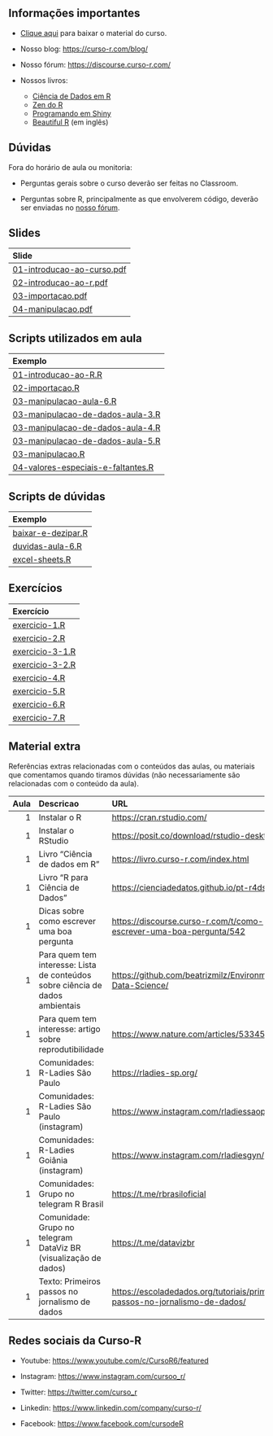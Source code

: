 
<!-- README.md is generated from README.Rmd. Please edit that file -->

## Informações importantes

- [Clique
  aqui](https://github.com/curso-r/main-r4ds-1/raw/master/material_do_curso.zip)
  para baixar o material do curso.

- Nosso blog: <https://curso-r.com/blog/>

- Nosso fórum: <https://discourse.curso-r.com/>

- Nossos livros:

  - [Ciência de Dados em R](https://livro.curso-r.com/)
  - [Zen do R](https://curso-r.github.io/zen-do-r/)
  - [Programando em Shiny](https://programando-em-shiny.curso-r.com/)
  - [Beautiful R](https://curso-r.github.io/beautiful-r/) (em inglês)

## Dúvidas

Fora do horário de aula ou monitoria:

- Perguntas gerais sobre o curso deverão ser feitas no Classroom.

- Perguntas sobre R, principalmente as que envolverem código, deverão
  ser enviadas no [nosso fórum](https://discourse.curso-r.com/).

## Slides

| Slide                                                                                                   |
|:--------------------------------------------------------------------------------------------------------|
| [01-introducao-ao-curso.pdf](https://curso-r.github.io/202401-r4ds-1/slides/01-introducao-ao-curso.pdf) |
| [02-introducao-ao-r.pdf](https://curso-r.github.io/202401-r4ds-1/slides/02-introducao-ao-r.pdf)         |
| [03-importacao.pdf](https://curso-r.github.io/202401-r4ds-1/slides/03-importacao.pdf)                   |
| [04-manipulacao.pdf](https://curso-r.github.io/202401-r4ds-1/slides/04-manipulacao.pdf)                 |

## Scripts utilizados em aula

| Exemplo                                                                                                                  |
|:-------------------------------------------------------------------------------------------------------------------------|
| [01-introducao-ao-R.R](https://curso-r.github.io/202401-r4ds-1/scripts/01-introducao-ao-R.R)                             |
| [02-importacao.R](https://curso-r.github.io/202401-r4ds-1/scripts/02-importacao.R)                                       |
| [03-manipulacao-aula-6.R](https://curso-r.github.io/202401-r4ds-1/scripts/03-manipulacao-aula-6.R)                       |
| [03-manipulacao-de-dados-aula-3.R](https://curso-r.github.io/202401-r4ds-1/scripts/03-manipulacao-de-dados-aula-3.R)     |
| [03-manipulacao-de-dados-aula-4.R](https://curso-r.github.io/202401-r4ds-1/scripts/03-manipulacao-de-dados-aula-4.R)     |
| [03-manipulacao-de-dados-aula-5.R](https://curso-r.github.io/202401-r4ds-1/scripts/03-manipulacao-de-dados-aula-5.R)     |
| [03-manipulacao.R](https://curso-r.github.io/202401-r4ds-1/scripts/03-manipulacao.R)                                     |
| [04-valores-especiais-e-faltantes.R](https://curso-r.github.io/202401-r4ds-1/scripts/04-valores-especiais-e-faltantes.R) |

## Scripts de dúvidas

| Exemplo                                                                                  |
|:-----------------------------------------------------------------------------------------|
| [baixar-e-dezipar.R](https://curso-r.github.io/202401-r4ds-1/duvidas/baixar-e-dezipar.R) |
| [duvidas-aula-6.R](https://curso-r.github.io/202401-r4ds-1/duvidas/duvidas-aula-6.R)     |
| [excel-sheets.R](https://curso-r.github.io/202401-r4ds-1/duvidas/excel-sheets.R)         |

## Exercícios

| Exercício                                                                             |
|:--------------------------------------------------------------------------------------|
| [exercicio-1.R](https://curso-r.github.io/202401-r4ds-1/exercicios/exercicio-1.R)     |
| [exercicio-2.R](https://curso-r.github.io/202401-r4ds-1/exercicios/exercicio-2.R)     |
| [exercicio-3-1.R](https://curso-r.github.io/202401-r4ds-1/exercicios/exercicio-3-1.R) |
| [exercicio-3-2.R](https://curso-r.github.io/202401-r4ds-1/exercicios/exercicio-3-2.R) |
| [exercicio-4.R](https://curso-r.github.io/202401-r4ds-1/exercicios/exercicio-4.R)     |
| [exercicio-5.R](https://curso-r.github.io/202401-r4ds-1/exercicios/exercicio-5.R)     |
| [exercicio-6.R](https://curso-r.github.io/202401-r4ds-1/exercicios/exercicio-6.R)     |
| [exercicio-7.R](https://curso-r.github.io/202401-r4ds-1/exercicios/exercicio-7.R)     |

## Material extra

Referências extras relacionadas com o conteúdos das aulas, ou materiais
que comentamos quando tiramos dúvidas (não necessariamente são
relacionadas com o conteúdo da aula).

| Aula | Descricao                                                                     | URL                                                                            |
|-----:|:------------------------------------------------------------------------------|:-------------------------------------------------------------------------------|
|    1 | Instalar o R                                                                  | <https://cran.rstudio.com/>                                                    |
|    1 | Instalar o RStudio                                                            | <https://posit.co/download/rstudio-desktop/>                                   |
|    1 | Livro “Ciência de dados em R”                                                 | <https://livro.curso-r.com/index.html>                                         |
|    1 | Livro “R para Ciência de Dados”                                               | <https://cienciadedatos.github.io/pt-r4ds/>                                    |
|    1 | Dicas sobre como escrever uma boa pergunta                                    | <https://discourse.curso-r.com/t/como-escrever-uma-boa-pergunta/542>           |
|    1 | Para quem tem interesse: Lista de conteúdos sobre ciência de dados ambientais | <https://github.com/beatrizmilz/Environmental-Data-Science/>                   |
|    1 | Para quem tem interesse: artigo sobre reprodutibilidade                       | <https://www.nature.com/articles/533452a>                                      |
|    1 | Comunidades: R-Ladies São Paulo                                               | <https://rladies-sp.org/>                                                      |
|    1 | Comunidades: R-Ladies São Paulo (instagram)                                   | <https://www.instagram.com/rladiessaopaulo>                                    |
|    1 | Comunidades: R-Ladies Goiânia (instagram)                                     | <https://www.instagram.com/rladiesgyn/>                                        |
|    1 | Comunidades: Grupo no telegram R Brasil                                       | <https://t.me/rbrasiloficial>                                                  |
|    1 | Comunidade: Grupo no telegram DataViz BR (visualização de dados)              | <https://t.me/datavizbr>                                                       |
|    1 | Texto: Primeiros passos no jornalismo de dados                                | <https://escoladedados.org/tutoriais/primeiros-passos-no-jornalismo-de-dados/> |

## Redes sociais da Curso-R

- Youtube: <https://www.youtube.com/c/CursoR6/featured>

- Instagram: <https://www.instagram.com/cursoo_r/>

- Twitter: <https://twitter.com/curso_r>

- Linkedin: <https://www.linkedin.com/company/curso-r/>

- Facebook: <https://www.facebook.com/cursodeR>
